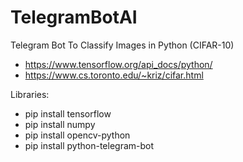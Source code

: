 # TelegramBotAI
Telegram Bot To Classify Images in Python (CIFAR-10)


- https://www.tensorflow.org/api_docs/python/
- https://www.cs.toronto.edu/~kriz/cifar.html

Libraries:
 - pip install tensorflow
 - pip install numpy
 - pip install opencv-python
 - pip install python-telegram-bot
